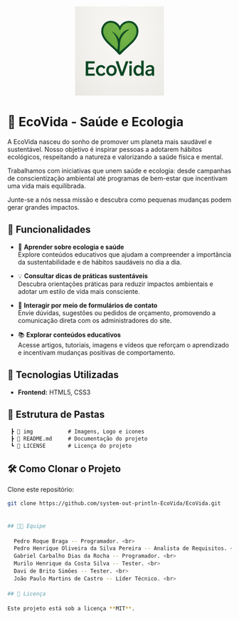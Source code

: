 <p align="center">
  <img src="img/89b0811f-a974-477c-b7ae-616e9e21873b.jpg" alt="Logo EcoVida" width="200" height="200">
</p>


<h1>🌱 EcoVida - Saúde e Ecologia </h1>

  A EcoVida nasceu do sonho de promover um planeta mais saudável e sustentável. Nosso objetivo é inspirar pessoas a adotarem hábitos ecológicos, respeitando a natureza e valorizando a saúde física e mental.

Trabalhamos com iniciativas que unem saúde e ecologia: desde campanhas de conscientização ambiental até programas de bem-estar que incentivam uma vida mais equilibrada.

Junte-se a nós nessa missão e descubra como pequenas mudanças podem gerar grandes impactos.


## 🌟 Funcionalidades


- 🌿 **Aprender sobre ecologia e saúde**  
  Explore conteúdos educativos que ajudam a compreender a importância da sustentabilidade e de hábitos saudáveis no dia a dia.

- 💡 **Consultar dicas de práticas sustentáveis**  
  Descubra orientações práticas para reduzir impactos ambientais e adotar um estilo de vida mais consciente.

- 📨 **Interagir por meio de formulários de contato**  
  Envie dúvidas, sugestões ou pedidos de orçamento, promovendo a comunicação direta com os administradores do site.

- 📚 **Explorar conteúdos educativos**  
  Acesse artigos, tutoriais, imagens e vídeos que reforçam o aprendizado e incentivam mudanças positivas de comportamento.


## 🚀 Tecnologias Utilizadas

- **Frontend:** HTML5, CSS3

## 📂 Estrutura de Pastas
```
 ┣ 📂 img           # Imagens, Logo e icones
 ┣ 📜 README.md     # Documentação do projeto
 ┗ 📜 LICENSE       # Licença do projeto
```

## 🛠️ Como Clonar o Projeto

 Clone este repositório:  
```bash
git clone https://github.com/system-out-println-EcoVida/EcoVida.git


## 👨‍💻 Equipe

  Pedro Roque Braga -- Programador. <br>
  Pedro Henrique Oliveira da Silva Pereira -- Analista de Requisitos. <br>
  Gabriel Carbalho Dias da Rocha -- Programador. <br>
  Murilo Henrique da Costa Silva -- Tester. <br>
  Davi de Brito Simôes -- Tester. <br> 
  João Paulo Martins de Castro -- Líder Técnico. <br>

## 📜 Licença

Este projeto está sob a licença **MIT**.  
 
